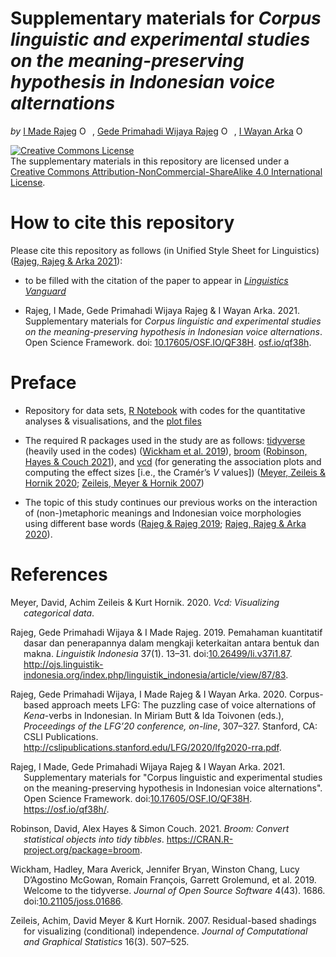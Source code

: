 Supplementary materials for *Corpus linguistic and experimental studies
on the meaning-preserving hypothesis in Indonesian voice alternations*
================
*by* [I Made
Rajeg](https://udayananetworking.unud.ac.id/lecturer/1817-i-made-rajeg)
<a itemprop="sameAs" content="https://orcid.org/0000-0001-8989-0203" href="https://orcid.org/0000-0001-8989-0203" target="orcid.widget" rel="noopener noreferrer" style="vertical-align:top;"><img src="https://orcid.org/sites/default/files/images/orcid_16x16.png" style="width:1em;margin-right:.5em;" alt="ORCID iD icon"></a>,
[Gede Primahadi Wijaya
Rajeg](https://udayananetworking.unud.ac.id/lecturer/880-gede-primahadi-wijaya-rajeg)
<a itemprop="sameAs" content="https://orcid.org/0000-0002-2047-8621" href="https://orcid.org/0000-0002-2047-8621" target="orcid.widget" rel="noopener noreferrer" style="vertical-align:top;"><img src="https://orcid.org/sites/default/files/images/orcid_16x16.png" style="width:1em;margin-right:.5em;" alt="ORCID iD icon"></a>,
[I Wayan Arka](https://researchers.anu.edu.au/researchers/arka-iww)
<a itemprop="sameAs" content="https://orcid.org/0000-0002-2819-6186" href="https://orcid.org/0000-0002-2819-6186" target="orcid.widget" rel="noopener noreferrer" style="vertical-align:top;"><img src="https://orcid.org/sites/default/files/images/orcid_16x16.png" style="width:1em;margin-right:.5em;" alt="ORCID iD icon"></a>

<!-- README.md is generated from README.Rmd. Please edit that file -->

<a rel="license" href="http://creativecommons.org/licenses/by-nc-sa/4.0/"><img alt="Creative Commons License" style="border-width:0" src="https://i.creativecommons.org/l/by-nc-sa/4.0/88x31.png" /></a><br />The
supplementary materials in this repository are licensed under a
<a rel="license" href="http://creativecommons.org/licenses/by-nc-sa/4.0/">Creative
Commons Attribution-NonCommercial-ShareAlike 4.0 International
License</a>.

<!-- badges: start -->
<!-- badges: end -->

# How to cite this repository

Please cite this repository as follows (in Unified Style Sheet for
Linguistics) ([Rajeg, Rajeg & Arka
2021](#ref-rajeg_supplementary_2021)):

-   to be filled with the citation of the paper to appear in
    [*Linguistics
    Vanguard*](https://www.degruyter.com/journal/key/LINGVAN/html)

-   Rajeg, I Made, Gede Primahadi Wijaya Rajeg & I Wayan Arka. 2021.
    Supplementary materials for *Corpus linguistic and experimental
    studies on the meaning-preserving hypothesis in Indonesian voice
    alternations*. Open Science Framework. doi:
    [10.17605/OSF.IO/QF38H](https://doi.org/10.17605/OSF.IO/QF38H).
    [osf.io/qf38h](https://osf.io/qf38h/).

# Preface

-   Repository for data sets, [R
    Notebook](https://github.com/gederajeg/lingvan-voice/blob/main/imr_gpwr_wa_lingvang_revision_codes.Rmd)
    with codes for the quantitative analyses & visualisations, and the
    [plot
    files](https://github.com/gederajeg/lingvan-voice/tree/main/figs)

-   The required R packages used in the study are as follows:
    [tidyverse](https://www.tidyverse.org/) (heavily used in the codes)
    ([Wickham et al. 2019](#ref-wickham_tidy_2019)),
    [broom](https://broom.tidymodels.org/) ([Robinson, Hayes & Couch
    2021](#ref-robinson_broom_2021)), and
    [vcd](https://cran.r-project.org/web/packages/vcd/index.html) (for
    generating the association plots and computing the effect sizes
    \[i.e., the Cramér’s *V* values\]) ([Meyer, Zeileis & Hornik
    2020](#ref-meyer_vcd_2020); [Zeileis, Meyer & Hornik
    2007](#ref-zeileis_residual_2007))

-   The topic of this study continues our previous works on the
    interaction of (non-)metaphoric meanings and Indonesian voice
    morphologies using different base words ([Rajeg & Rajeg
    2019](#ref-rajeg_pemahaman_2019); [Rajeg, Rajeg & Arka
    2020](#ref-rra_2020)).

# References

<div id="refs" class="references csl-bib-body hanging-indent">

<div id="ref-meyer_vcd_2020" class="csl-entry">

Meyer, David, Achim Zeileis & Kurt Hornik. 2020. *Vcd: Visualizing
categorical data*.

</div>

<div id="ref-rajeg_pemahaman_2019" class="csl-entry">

Rajeg, Gede Primahadi Wijaya & I Made Rajeg. 2019. Pemahaman kuantitatif
dasar dan penerapannya dalam mengkaji keterkaitan antara bentuk dan
makna. *Linguistik Indonesia* 37(1). 13–31.
doi:[10.26499/li.v37i1.87](https://doi.org/10.26499/li.v37i1.87).
<http://ojs.linguistik-indonesia.org/index.php/linguistik_indonesia/article/view/87/83>.

</div>

<div id="ref-rra_2020" class="csl-entry">

Rajeg, Gede Primahadi Wijaya, I Made Rajeg & I Wayan Arka. 2020.
Corpus-based approach meets LFG: The puzzling case of voice alternations
of *Kena*-verbs in Indonesian. In Miriam Butt & Ida Toivonen (eds.),
*Proceedings of the LFG’20 conference, on-line*, 307–327. Stanford, CA:
CSLI Publications.
<http://cslipublications.stanford.edu/LFG/2020/lfg2020-rra.pdf>.

</div>

<div id="ref-rajeg_supplementary_2021" class="csl-entry">

Rajeg, I Made, Gede Primahadi Wijaya Rajeg & I Wayan Arka. 2021.
Supplementary materials for "Corpus linguistic and experimental studies
on the meaning-preserving hypothesis in Indonesian voice alternations".
Open Science Framework.
doi:[10.17605/OSF.IO/QF38H](https://doi.org/10.17605/OSF.IO/QF38H).
<https://osf.io/qf38h/>.

</div>

<div id="ref-robinson_broom_2021" class="csl-entry">

Robinson, David, Alex Hayes & Simon Couch. 2021. *Broom: Convert
statistical objects into tidy tibbles*.
<https://CRAN.R-project.org/package=broom>.

</div>

<div id="ref-wickham_tidy_2019" class="csl-entry">

Wickham, Hadley, Mara Averick, Jennifer Bryan, Winston Chang, Lucy
D’Agostino McGowan, Romain François, Garrett Grolemund, et al. 2019.
Welcome to the <span class="nocase">tidyverse</span>. *Journal of Open
Source Software* 4(43). 1686.
doi:[10.21105/joss.01686](https://doi.org/10.21105/joss.01686).

</div>

<div id="ref-zeileis_residual_2007" class="csl-entry">

Zeileis, Achim, David Meyer & Kurt Hornik. 2007. Residual-based shadings
for visualizing (conditional) independence. *Journal of Computational
and Graphical Statistics* 16(3). 507–525.

</div>

</div>
